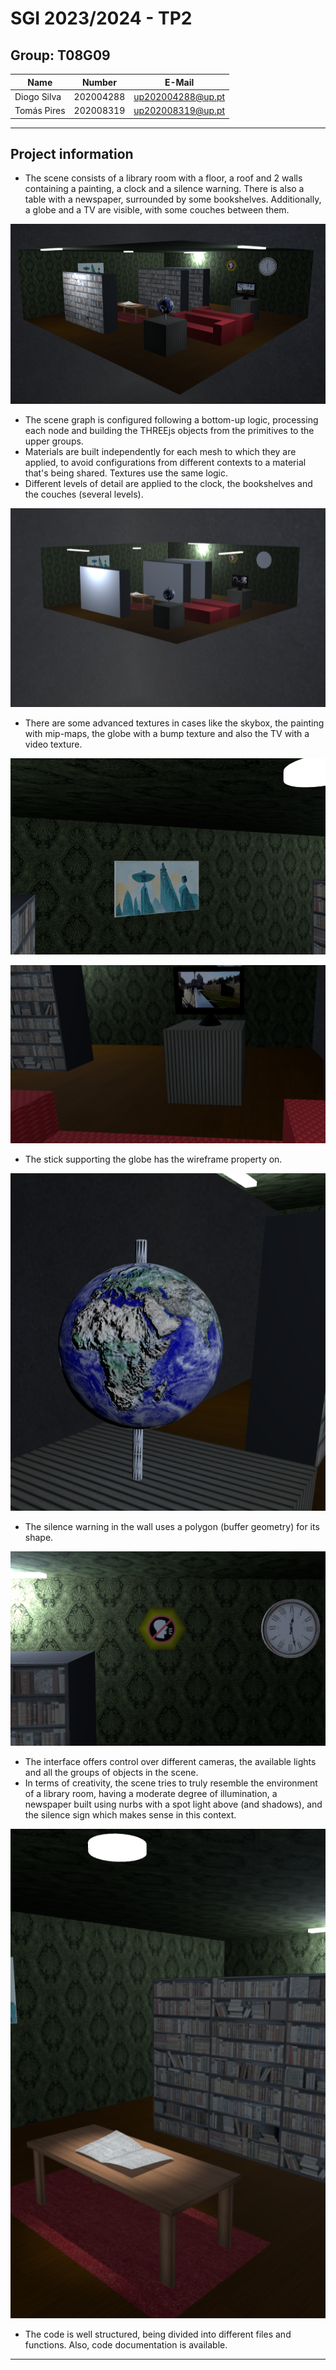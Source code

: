 # SGI 2023/2024 - TP2

## Group: T08G09

| Name             | Number    | E-Mail             |
| ---------------- | --------- | ------------------ |
| Diogo Silva         | 202004288 | up202004288@up.pt   |
| Tomás Pires         | 202008319 | up202008319@up.pt   |

----

## Project information

- The scene consists of a library room with a floor, a roof and 2 walls containing a painting, a clock and a silence warning. There is also a table with a newspaper, surrounded by some bookshelves. Additionally, a globe and a TV are visible, with some couches between them.

![img](screenshots/scene.png)

- The scene graph is configured following a bottom-up logic, processing each node and building the THREEjs objects from the primitives to the upper groups.
- Materials are built independently for each mesh to which they are applied, to avoid configurations from different contexts to a material that's being shared. Textures use the same logic.
- Different levels of detail are applied to the clock, the bookshelves and the couches (several levels).

![img](screenshots/lods.png)

- There are some advanced textures in cases like the skybox, the painting with mip-maps, the globe with a bump texture and also the TV with a video texture.

![img](screenshots/painting.png)

![img](screenshots/tv.png)

- The stick supporting the globe has the wireframe property on.

![img](screenshots/globe.png)

- The silence warning in the wall uses a polygon (buffer geometry) for its shape.

![img](screenshots/warning.png)

- The interface offers control over different cameras, the available lights and all the groups of objects in the scene.
- In terms of creativity, the scene tries to truly resemble the environment of a library room, having a moderate degree of illumination, a newspaper built using nurbs with a spot light above (and shadows), and the silence sign which makes sense in this context.

![img](screenshots/table.png)

- The code is well structured, being divided into different files and functions. Also, code documentation is available. 

----
